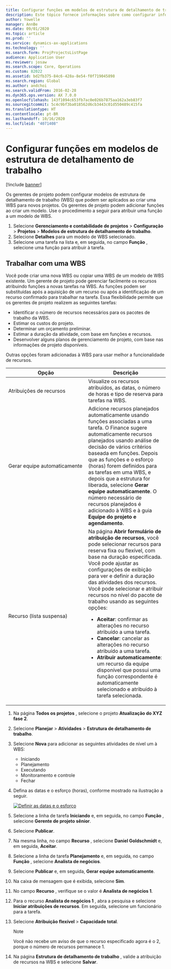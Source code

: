 ```yaml
---
title: Configurar funções em modelos de estrutura de detalhamento de trabalho
description: Este tópico fornece informações sobre como configurar informações de função em modelos de estrutura de detalhamento de trabalho.
author: Yowelle
manager: AnnBe
ms.date: 09/01/2020
ms.topic: article
ms.prod: ''
ms.service: dynamics-ax-applications
ms.technology: ''
ms.search.form: ProjProjectsListPage
audience: Application User
ms.reviewer: josaw
ms.search.scope: Core, Operations
ms.custom: 82022
ms.assetid: bd2fb375-84c6-428a-8e54-f0f719045898
ms.search.region: Global
ms.author: andchoi
ms.search.validFrom: 2016-02-28
ms.dyn365.ops.version: AX 7.0.0
ms.openlocfilehash: 143f1094c653fb7ac0e026b7875aa162a3eb83f7
ms.sourcegitcommit: 5c4c9bf3ba018562d6cb3443c01d550489c415fa
ms.translationtype: HT
ms.contentlocale: pt-BR
ms.lasthandoff: 10/16/2020
ms.locfileid: "4071408"
---
```

# <a name="set-up-roles-on-work-breakdown-structure-templates"></a>Configurar funções em modelos de estrutura de detalhamento de trabalho

[!include [banner](../includes/banner.md)]

Os gerentes de projeto podem configurar modelos de estrutura de detalhamento de trabalho (WBS) que podem ser aplicados ao criar uma WBS para novos projetos. Os gerentes de projeto podem adicionar funções ao criar um modelo. Use o procedimento a seguir para atribuir uma função a um modelo de WBS.

1. Selecione **Gerenciamento e contabilidade de projetos** > **Configuração** > **Projetos** > **Modelos de estrutura de detalhamento de trabalho**.
2. Selecione **Detalhes** para um modelo de WBS selecionado.
3. Selecione uma tarefa na lista e, em seguida, no campo **Função** , selecione uma função para atribuir à tarefa.

## <a name="work-with-a-wbs"></a>Trabalhar com uma WBS

Você pode criar uma nova WBS ou copiar uma WBS de um modelo de WBS existente. Um gerente de projeto pode gerenciar facilmente os recursos atribuindo funções a novas tarefas na WBS. As funções podem ser substituídas após a aquisição de um recurso ou após a identificação de um recurso confirmado para trabalhar na tarefa. Essa flexibilidade permite que os gerentes de projeto realizem as seguintes tarefas:

- Identificar o número de recursos necessários para os pacotes de trabalho da WBS.
- Estimar os custos do projeto.
- Determinar um orçamento preliminar.
- Estimar a duração da atividade, com base em funções e recursos.
- Desenvolver alguns planos de gerenciamento de projeto, com base nas informações de projeto disponíveis.

Outras opções foram adicionadas à WBS para usar melhor a funcionalidade de recursos.

<table>
<colgroup>
<col width="50%" />
<col width="50%" />
</colgroup>
<thead>
<tr class="header">
<th>Opção</th>
<th>Descrição</th>
</tr>
</thead>
<tbody>
<tr class="odd">
<td>Atribuições de recursos</td>
<td>Visualize os recursos atribuídos, as datas, o número de horas e tipo de reserva para tarefas na WBS.</td>
</tr>
<tr class="even">
<td>Gerar equipe automaticamente</td>
<td>Adicione recursos planejados automaticamente usando funções associadas a uma tarefa. O Finance sugere automaticamente recursos planejados usando análise de decisão de vários critérios baseada em funções. Depois que as funções e o esforço (horas) forem definidos para as tarefas em uma WBS, e depois que a estrutura for liberada, selecione <strong>Gerar equipe automaticamente</strong>. O número necessário de recursos planejados é adicionado à WBS e à guia <strong>Equipe do projeto e agendamento</strong>.</td>
</tr>
<tr class="odd">
<td>Recurso (lista suspensa)</td>
<td>Na página <strong>Abrir formulário de atribuição de recursos</strong>, você pode selecionar recursos para reserva fixa ou flexível, com base na duração especificada. Você pode ajustar as configurações de exibição para ver e definir a duração das atividades dos recursos. Você pode selecionar e atribuir recursos no nível do pacote de trabalho usando as seguintes opções:
<ul>
<li><strong>Aceitar</strong>: confirmar as alterações no recurso atribuído a uma tarefa.</li>
<li><strong>Cancelar</strong>: cancelar as alterações no recurso atribuído a uma tarefa.</li>
<li><strong>Atribuir automaticamente</strong>: um recurso da equipe disponível que possui uma função correspondente é automaticamente selecionado e atribuído à tarefa selecionada.</li>
</ul></td>
</tr>
</tbody>
</table>

1. Na página **Todos os projetos** , selecione o projeto **Atualização do XYZ fase 2**.
2. Selecione **Planejar** > **Atividades** > **Estrutura de detalhamento de trabalho**.
3. Selecione **Nova** para adicionar as seguintes atividades de nível um à WBS:

    - Iniciando
    - Planejamento
    - Executando
    - Monitoramento e controle
    - Fechar

4. Defina as datas e o esforço (horas), conforme mostrado na ilustração a seguir.

    [![Definir as datas e o esforço](./media/projectresourcing10.jpg)](./media/projectresourcing10.jpg)

5. Selecione a linha de tarefa **Iniciando** e, em seguida, no campo **Função** , selecione **Gerente de projeto sênior**.
6. Selecione **Publicar**.
7. Na mesma linha, no campo **Recurso** , selecione **Daniel Goldschmidt** e, em seguida, **Aceitar**.
8. Selecione a linha de tarefa **Planejamento** e, em seguida, no campo **Função** , selecione **Analista de negócios**.
9. Selecione **Publicar** e, em seguida, **Gerar equipe automaticamente**.
10. Na caixa de mensagem que é exibida, selecione **Sim**.
11. No campo **Recurso** , verifique se o valor é **Analista de negócios 1**.
12. Para o recurso **Analista de negócios 1** , abra a pesquisa e selecione **Iniciar atribuições de recursos**. Em seguida, selecione um funcionário para a tarefa.
13. Selecione **Atribuição flexível** &gt; **Capacidade total**.

    > [!NOTE] 
    > Você não recebe um aviso de que o recurso especificado agora é o 2, porque o número de recursos permanece 1.

14. Na página **Estrutura de detalhamento de trabalho** , valide a atribuição de recursos na WBS e selecione **Salvar**.
